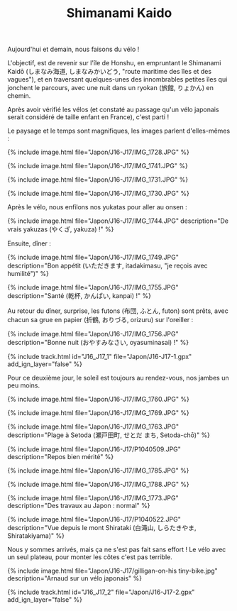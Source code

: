 ﻿---
title: "Shimanami Kaido"
permalink: /Japon/J16-J17/
sidebar:
  nav: "japon"
enable_tracks: true
---

Aujourd'hui et demain, nous faisons du vélo !

L'objectif, est de revenir sur l'île de Honshu, en empruntant le Shimanami Kaidō (しまなみ海道, しまなみかいどう, "route maritime des îles et des vagues"), et en traversant quelques-unes des innombrables petites îles qui jonchent le parcours, avec une nuit dans un ryokan (旅館, りょかん) en chemin.

Après avoir vérifié les vélos (et constaté au passage qu'un vélo japonais serait considéré de taille enfant en France), c'est parti !

Le paysage et le temps sont magnifiques, les images parlent d'elles-mêmes :

{% include image.html file="Japon/J16-J17/IMG_1728.JPG" %}

{% include image.html file="Japon/J16-J17/IMG_1741.JPG" %}

{% include image.html file="Japon/J16-J17/IMG_1731.JPG" %}

{% include image.html file="Japon/J16-J17/IMG_1730.JPG" %}

Après le vélo, nous enfilons nos yukatas pour aller au onsen :

{% include image.html file="Japon/J16-J17/IMG_1744.JPG" description="De vrais yakuzas (やくざ, yakuza) !" %}

Ensuite, dîner :

{% include image.html file="Japon/J16-J17/IMG_1749.JPG" description="Bon appétit (いただきます, itadakimasu, &quot;je reçois avec humilité&quot;)" %}

{% include image.html file="Japon/J16-J17/IMG_1755.JPG" description="Santé (乾杯, かんぱい, kanpai) !" %}

Au retour du dîner, surprise, les futons (布団, ふとん, futon) sont prêts, avec chacun sa grue en papier (折鶴, おりづる, orizuru) sur l'oreiller :

{% include image.html file="Japon/J16-J17/IMG_1756.JPG" description="Bonne nuit (おやすみなさい, oyasuminasai) !" %}

{% include track.html id="J16_J17_1" file="Japon/J16-J17-1.gpx" add_ign_layer="false" %}

Pour ce deuxième jour, le soleil est toujours au rendez-vous, nos jambes un peu moins.

{% include image.html file="Japon/J16-J17/IMG_1760.JPG" %}

{% include image.html file="Japon/J16-J17/IMG_1769.JPG" %}

{% include image.html file="Japon/J16-J17/IMG_1763.JPG" description="Plage à Setoda (瀬戸田町, せとだ まち, Setoda-chō)" %}

{% include image.html file="Japon/J16-J17/P1040509.JPG" description="Repos bien mérité" %}

{% include image.html file="Japon/J16-J17/IMG_1785.JPG" %}

{% include image.html file="Japon/J16-J17/IMG_1788.JPG" %}

{% include image.html file="Japon/J16-J17/IMG_1773.JPG" description="Des travaux au Japon : normal" %}

{% include image.html file="Japon/J16-J17/P1040522.JPG" description="Vue depuis le mont Shirataki (白滝山, しらたきやま, Shiratakiyama)" %}

Nous y sommes arrivés, mais ça ne s'est pas fait sans effort ! Le vélo avec un seul plateau, pour monter les côtes c'est pas terrible.

{% include image.html file="Japon/J16-J17/gilligan-on-his tiny-bike.jpg" description="Arnaud sur un vélo japonais" %}

{% include track.html id="J16_J17_2" file="Japon/J16-J17-2.gpx" add_ign_layer="false" %}
